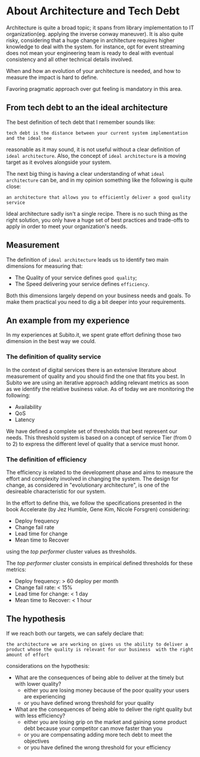# About Architecture and Tech Debt

Architecture is quite a broad topic; it spans from library implementation to IT organization(eg. applying the inverse conway maneuver). It is also quite risky, considering that a huge change in architecture requires higher knowledge to deal with the system. for instance, opt for event streaming does not mean your engineering team is ready to deal with eventual consistency and all other technical details involved.

When and how an evolution of your architecture is needed, and how to measure the impact is hard to define.

Favoring pragmatic approach over gut feeling is mandatory in this area.

## From tech debt to an the ideal architecture

The best definition of tech debt that I remember sounds like:

```tech debt is the distance between your current system implementation and the ideal one```

reasonable as it may sound, it is not useful without a clear definition of `ideal architecture`. Also, the concept of `ideal architecture` is a moving target as it evolves alongside your system.

The next big thing is having a clear understanding of what `ideal architecture` can be, and in my opinion something like the following is quite close:

```an architecture that allows you to efficiently deliver a good quality service```

Ideal architecture sadly isn't a single recipe. There is no such thing as the right solution, you only have a huge set of best practices and trade-offs to apply in order to meet your organization's needs.

## Measurement

The definition of `ideal architecture` leads us to identify two main dimensions for measuring that:

* The Quality of your service defines `good quality`;
* The Speed delivering your service defines `efficiency`.

Both this dimensions largely depend on your business needs and goals. To make them practical you need to dig a bit deeper into your requirements.

## An example from my experience

In my experiences at Subito.it, we spent grate effort defining those two dimension in the best way we could.

### The definition of quality service

In the context of digital services there is an extensive literature about measurement of quality and you should find the one that fits you best. In Subito we are using an iterative approach adding relevant metrics as soon as we identify the relative business value. As of today we are monitoring the following:

* Availability
* QoS
* Latency

We have defined a complete set of thresholds that best represent our needs. This threshold system is based on a concept of service Tier (from 0 to 2) to express the different level of quality that a service must honor.

### The definition of efficiency

The efficiency is related to the development phase and aims to measure the effort and complexity involved in changing the system. The design for change, as considered in "evolutionary architecture", is one of the desireable characteristic for our system. 

In the effort to define this, we follow the specifications presented in the book Accelerate (by Jez Humble, Gene Kim, Nicole Forsgren) considering:

* Deploy frequency
* Change fail rate
* Lead time for change
* Mean time to Recover

using the _top performer_ cluster values as thresholds.

The _top performer_ cluster consists in empirical defined thresholds for these metrics:

* Deploy frequency: > 60 deploy per month
* Change fail rate: < 15%
* Lead time for change: < 1 day
* Mean time to Recover: < 1 hour

## The hypothesis

If we reach both our targets, we can safely declare that:

```the architecture we are working on gives us the ability to deliver a product whose the quality is relevant for our business  with the right amount of effort```

considerations on the hypothesis:

* What are the consequences of being able to deliver at the timely but with lower quality? 
    * either you are losing money because of the poor quality your users are experiencing
    * or you have defined wrong threshold for your quality
* What are the consequences of being able to deliver the right quality but with less efficiency?
    * either you are losing grip on the market and gaining some product debt because your competitor can move faster than you
    * or you are compensating adding more tech debt to meet the objectives
    * or you have defined the wrong threshold for your efficiency

